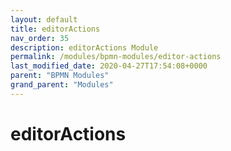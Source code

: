 ```yaml
---
layout: default
title: editorActions 
nav_order: 35
description: editorActions Module
permalink: /modules/bpmn-modules/editor-actions
last_modified_date: 2020-04-27T17:54:08+0000
parent: "BPMN Modules"
grand_parent: "Modules"
---
```


# editorActions